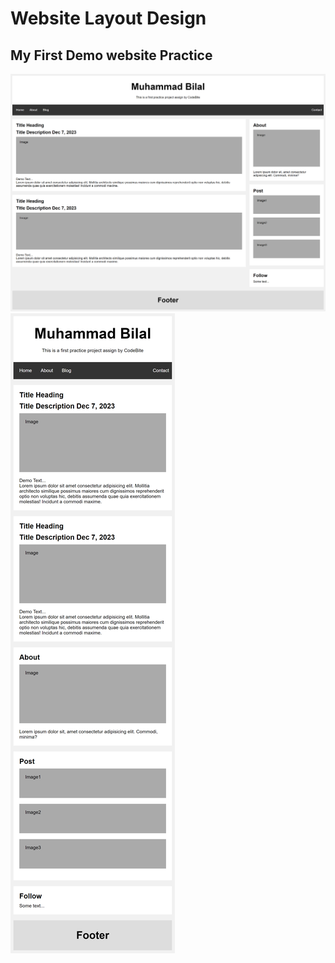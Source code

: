 # Website Layout Design

## My First Demo website Practice

![Demo Website Design](./demo.png)
![Responsive Website Design](./responsive.png)

